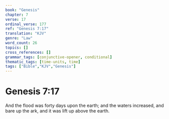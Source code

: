 ```yaml
---
book: "Genesis"
chapter: 7
verse: 17
ordinal_verse: 177
ref: "Genesis 7:17"
translation: "KJV"
genre: "Law"
word_count: 26
topics: []
cross_references: []
grammar_tags: [conjunctive-opener, conditional]
thematic_tags: [time-units, time]
tags: ["Bible","KJV","Genesis"]
---
```


# Genesis 7:17

And the flood was forty days upon the earth; and the waters increased, and bare up the ark, and it was lift up above the earth.
